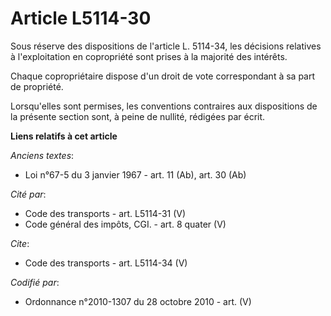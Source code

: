 # Article L5114-30

Sous réserve des dispositions de l'article L. 5114-34, les décisions relatives à l'exploitation en copropriété sont prises à
la majorité des intérêts. 

Chaque copropriétaire dispose d'un droit de vote correspondant à sa part de propriété. 

Lorsqu'elles sont permises, les conventions contraires aux dispositions de la présente section sont, à peine de nullité,
rédigées par écrit.

**Liens relatifs à cet article**

_Anciens textes_:

  - Loi n°67-5 du 3 janvier 1967 - art. 11 (Ab), art. 30 (Ab)

_Cité par_:

  - Code des transports - art. L5114-31 (V)
  - Code général des impôts, CGI. - art. 8 quater (V)

_Cite_:

  - Code des transports - art. L5114-34 (V)

_Codifié par_:

  - Ordonnance n°2010-1307 du 28 octobre 2010 - art. (V)
